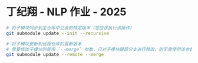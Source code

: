 # 丁纪翔 - NLP 作业 - 2025

```bash
# 将子模块同步到主仓库中记录的特定版本（您应该执行该操作）
git submodule update --init --recursive
```

```bash
# 将子模块更新到远程仓库的最新版本
# 需要修改子模块则使用 `--merge` 参数，只对子模块跟踪分支进行修改，则无需使用该参数
git submodule update --remote --merge
```
